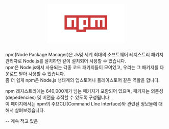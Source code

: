 <h1 align="center">
    <img height="120" src="../images/npm.png"/>
    <br>
</h1>

npm(Node Package Manager)은 Js및 세계 최대의 소프트웨어 레지스트리 패키지 관리자로 Node.js를 설치하면 같이 설치되어 사용할 수 있습니다.<br />
npm은 Node.js에서 사용되는 각종 코드 패키지들이 모여있고, 우리는 그 패키지를 다운로드 받아 사용할 수 있습니다.<br />
좀 더 쉽게 npm은 Node.js 생태계의 앱스토어나 플레이스토어 같은 역할을 합니다.

npm 레지스트리에는 640,000개가 넘는 패키지가 포함되어 있으며, 패키지는 의존성(depedencies) 및 버전을 추적할 수 있도록 구성됩니다<br />
이 페이지에서는 npm의 주요CLI(Command LIne Interface)와 관련된 정보들에 대해서 살펴보겠습니다.

-- 계속 적고 있음
